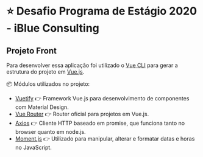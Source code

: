 # :star: Desafio Programa de Estágio 2020 - iBlue Consulting
## Projeto Front

Para desenvolver essa aplicação foi utilizado o [Vue CLI](https://cli.vuejs.org/) para gerar a estrutura do projeto em [Vue.js](https://vuejs.org/).

:package: Módulos utilizados no projeto:

- [Vuetify](https://vuetifyjs.com/en/) :point_right: Framework Vue.js para desenvolvimento de componentes com Material Design.
- [Vue Router](https://router.vuejs.org/) :point_right: Router oficial para projetos em Vue.js.
- [Axios](https://github.com/axios/axios) :point_right: Cliente HTTP baseado em promise, que funciona tanto no browser quanto em node.js.
- [Moment.js](https://momentjs.com/) :point_right: Utilizado para manipular, alterar e formatar datas e horas no JavaScript.
